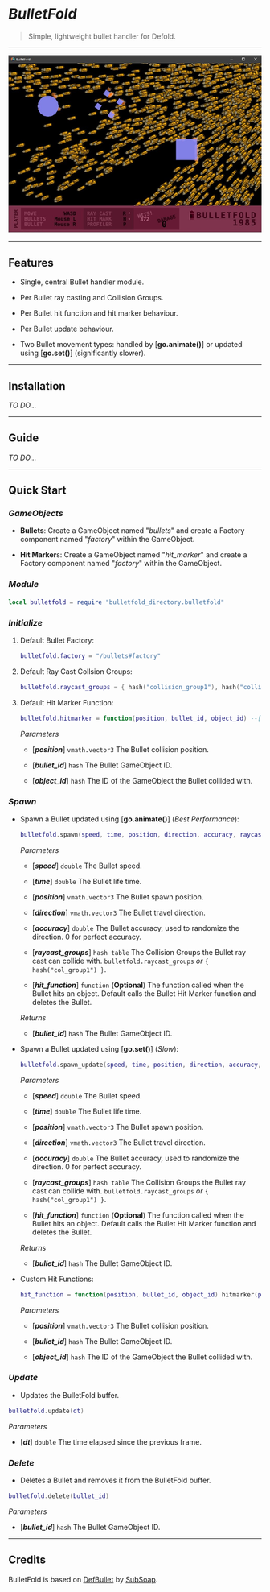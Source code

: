 # ***BulletFold***

> Simple, lightweight bullet handler for Defold.

-----

![BulletFold Demo](example/gfx/bulletfold_demo.jpg "BulletFold Demo")

-----

## **Features**

- Single, central Bullet handler module.

- Per Bullet ray casting and Collision Groups.

- Per Bullet hit function and hit marker behaviour.

- Per Bullet update behaviour.

- Two Bullet movement types: handled by [**go.animate()**] or updated using [**go.set()**] (significantly slower).

-----

## **Installation**

*TO DO...*

-----

## **Guide**

*TO DO...*

-----

## **Quick Start**

### *GameObjects*

- **Bullets**: Create a GameObject named "*bullets*" and create a Factory component named "*factory*" within the GameObject.

- **Hit Marker**s: Create a GameObject named "*hit_marker*" and create a Factory component named "*factory*" within the GameObject.

### *Module*

```lua
local bulletfold = require "bulletfold_directory.bulletfold"
```

### *Initialize*

1. Default Bullet Factory:

    ```lua
    bulletfold.factory = "/bullets#factory"
    ```

2. Default Ray Cast Collsion Groups:

    ```lua
    bulletfold.raycast_groups = { hash("collision_group1"), hash("collision_group2") }
    ```

3. Default Hit Marker Function:

    ```lua
    bulletfold.hitmarker = function(position, bullet_id, object_id) --[[ Function ]] end
    ```

    *Parameters*

    - [***position***] `vmath.vector3` The Bullet collision position.

    - [***bullet_id***] `hash` The Bullet GameObject ID.

    - [***object_id***] `hash` The ID of the GameObject the Bullet collided with.

### *Spawn*

- Spawn a Bullet updated using [**go.animate()**] (*Best Performance*):

    ```lua
    bulletfold.spawn(speed, time, position, direction, accuracy, raycast_groups, hit_function)
    ```

    *Parameters*

    - [***speed***] `double` The Bullet speed.

    - [***time***] `double` The Bullet life time.

    - [***position***] `vmath.vector3` The Bullet spawn position.

    - [***direction***] `vmath.vector3` The Bullet travel direction.

    - [***accuracy***] `double` The Bullet accuracy, used to randomize the direction. 0 for perfect accuracy.

    - [***raycast_groups***] `hash table` The Collision Groups the Bullet ray cast can collide with. `bulletfold.raycast_groups` *or* `{ hash("col_group1") }`.

    - [***hit_function***] `function` (**Optional**) The function called when the Bullet hits an object. Default calls the Bullet Hit Marker function and deletes the Bullet.

    *Returns*

    - [***bullet_id***] `hash` The Bullet GameObject ID.

- Spawn a Bullet updated using [**go.set()**] (*Slow*):

    ```lua
    bulletfold.spawn_update(speed, time, position, direction, accuracy, raycast_groups, hit_function)
    ```

    *Parameters*

    - [***speed***] `double` The Bullet speed.

    - [***time***] `double` The Bullet life time.

    - [***position***] `vmath.vector3` The Bullet spawn position.

    - [***direction***] `vmath.vector3` The Bullet travel direction.

    - [***accuracy***] `double` The Bullet accuracy, used to randomize the direction. 0 for perfect accuracy.

    - [***raycast_groups***] `hash table` The Collision Groups the Bullet ray cast can collide with. `bulletfold.raycast_groups` *or* `{ hash("col_group1") }`.

    - [***hit_function***] `function` (**Optional**) The function called when the Bullet hits an object. Default calls the Bullet Hit Marker function and deletes the Bullet.

    *Returns*

    - [***bullet_id***] `hash` The Bullet GameObject ID.

- Custom Hit Functions:

    ```lua
    hit_function = function(position, bullet_id, object_id) hitmarker(position) ; bulletfold.delete(bullet_id) end
    ```

    *Parameters*

    - [***position***] `vmath.vector3` The Bullet collision position.

    - [***bullet_id***] `hash` The Bullet GameObject ID.

    - [***object_id***] `hash` The ID of the GameObject the Bullet collided with.

### *Update*

- Updates the BulletFold buffer.

 ```lua
 bulletfold.update(dt)
 ```

*Parameters*

- [***dt***] `double` The time elapsed since the previous frame.

### *Delete*

- Deletes a Bullet and removes it from the BulletFold buffer.

```lua
bulletfold.delete(bullet_id)
```

*Parameters*

- [***bullet_id***] `hash` The Bullet GameObject ID.

-----

## Credits

BulletFold is based on [DefBullet](https://github.com/subsoap/defbullet) by [SubSoap](https://github.com/subsoap).
